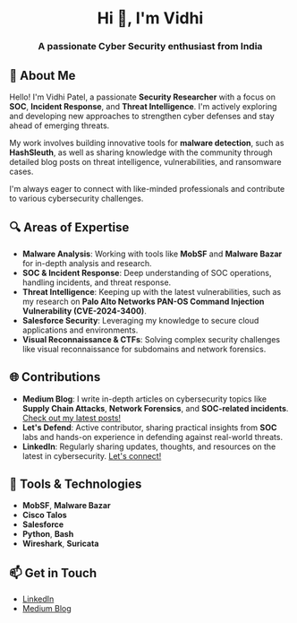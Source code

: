 <h1 align="center">Hi 👋, I'm Vidhi</h1>
<h3 align="center">A passionate Cyber Security enthusiast from India</h3>


## 👋 About Me
Hello! I'm Vidhi Patel, a passionate **Security Researcher** with a focus on **SOC**, **Incident Response**, and **Threat Intelligence**. I'm actively exploring and developing new approaches to strengthen cyber defenses and stay ahead of emerging threats.

My work involves building innovative tools for **malware detection**, such as **HashSleuth**, as well as sharing knowledge with the community through detailed blog posts on threat intelligence, vulnerabilities, and ransomware cases.

I'm always eager to connect with like-minded professionals and contribute to various cybersecurity challenges. 

## 🔍 Areas of Expertise
- **Malware Analysis**: Working with tools like **MobSF** and **Malware Bazar** for in-depth analysis and research.
- **SOC & Incident Response**: Deep understanding of SOC operations, handling incidents, and threat response.
- **Threat Intelligence**: Keeping up with the latest vulnerabilities, such as my research on **Palo Alto Networks PAN-OS Command Injection Vulnerability (CVE-2024-3400)**.
- **Salesforce Security**: Leveraging my knowledge to secure cloud applications and environments.
- **Visual Reconnaissance & CTFs**: Solving complex security challenges like visual reconnaissance for subdomains and network forensics.

## 🌐 Contributions
- **Medium Blog**: I write in-depth articles on cybersecurity topics like **Supply Chain Attacks**, **Network Forensics**, and **SOC-related incidents**. [Check out my latest posts!](https://medium.com/@vidhipatel)
- **Let's Defend**: Active contributor, sharing practical insights from **SOC** labs and hands-on experience in defending against real-world threats.
- **LinkedIn**: Regularly sharing updates, thoughts, and resources on the latest in cybersecurity. [Let's connect!](https://linkedin.com/in/vidhi-patel)

## 🔧 Tools & Technologies
- **MobSF**, **Malware Bazar**
- **Cisco Talos**
- **Salesforce**
- **Python**, **Bash**
- **Wireshark**, **Suricata**

## 📫 Get in Touch
- [LinkedIn](https://linkedin.com/in/vidhi-patel)
- [Medium Blog](https://medium.com/@vidhipatel)


